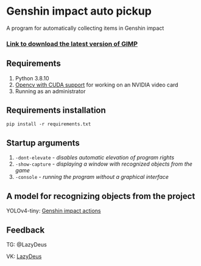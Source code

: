 # Genshin impact auto pickup

A program for automatically collecting items in Genshin impact

### [Link to download the latest version of GIMP](https://github.com/Demetrous-fd/Genshin-impact-auto-pickup/releases/latest)

## Requirements

1. Python 3.8.10
2. [Opencv with CUDA support](https://docs.opencv.org/4.5.2/d3/d52/tutorial_windows_install.html) for working on an NVIDIA video card
3. Running as an administrator

## Requirements installation

`pip install -r requirements.txt`

## Startup arguments

1. `-dont-elevate` - _disables automatic elevation of program rights_
2. `-show-capture` - _displaying a window with recognized objects from the game_
3. `-console` - _running the program without a graphical interface_

## A model for recognizing objects from the project

YOLOv4-tiny: [Genshin impact actions](https://github.com/Demetrous-fd/Genshin-impact-actions-YOLOv4-tiny)

## Feedback

TG:  @LazyDeus

VK: [LazyDeus](https://vk.com/lazydeus)
